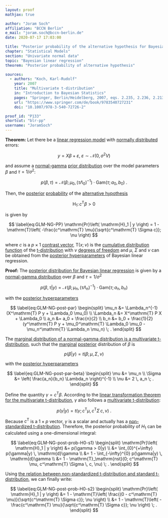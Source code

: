 ```yaml
---
layout: proof
mathjax: true

author: "Joram Soch"
affiliation: "BCCN Berlin"
e_mail: "joram.soch@bccn-berlin.de"
date: 2020-07-17 17:03:00

title: "Posterior probability of the alternative hypothesis for Bayesian linear regression"
chapter: "Statistical Models"
section: "Univariate normal data"
topic: "Bayesian linear regression"
theorem: "Posterior probability of alternative hypothesis"

sources:
  - authors: "Koch, Karl-Rudolf"
    year: 2007
    title: "Multivariate t-distribution"
    in: "Introduction to Bayesian Statistics"
    pages: "Springer, Berlin/Heidelberg, 2007, eqs. 2.235, 2.236, 2.213, 2.210, 2.188"
    url: "https://www.springer.com/de/book/9783540727231"
    doi: "10.1007/978-3-540-72726-2"

proof_id: "P133"
shortcut: "blr-pp"
username: "JoramSoch"
---
```



**Theorem:** Let there be a [linear regression model](/D/mlr) with [normally distributed](/D/mvn) errors:

$$ \label{eq:GLM}
y = X \beta + \varepsilon, \; \varepsilon \sim \mathcal{N}(0, \sigma^2 V)
$$

and assume a [normal-gamma](/D/ng) [prior distribution](/D/prior) over the model parameters $\beta$ and $\tau = 1/\sigma^2$:

$$ \label{eq:GLM-NG-prior}
p(\beta,\tau) = \mathcal{N}(\beta; \mu_0, (\tau \Lambda_0)^{-1}) \cdot \mathrm{Gam}(\tau; a_0, b_0) \; .
$$

Then, the [posterior](/D/post) [probability](/D/prob) of the [alternative hypothesis](/D/h1)

$$ \label{eq:GLM-H1}
\mathrm{H}_1: \, c^\mathrm{T} \beta > 0
$$

is given by

$$ \label{eq:GLM-NG-PP}
\mathrm{Pr}\left( \mathrm{H}_1 | y \right) = 1 - \mathrm{T}\left( -\frac{c^\mathrm{T} \mu}{\sqrt{c^\mathrm{T} \Sigma c}}; \nu \right)
$$

where $c$ is a $p \times 1$ [contrast vector](/D/tcon), $\mathrm{T}(x; \nu)$ is the [cumulative distribution function](/D/cdf) of the [t-distribution](/D/t) with $\nu$ [degrees of freedom](/D/dof) and $\mu$, $\Sigma$ and $\nu$ can be obtained from the [posterior hyperparameters](/D/post) of Bayesian linear regression.


**Proof:** The [posterior distribution for Bayesian linear regression](/P/blr-post) is given by a [normal-gamma distribution](/D/ng) over $\beta$ and $\tau = 1/\sigma^2$

$$ \label{eq:GLM-NG-post}
p(\beta,\tau|y) = \mathcal{N}(\beta; \mu_n, (\tau \Lambda_n)^{-1}) \cdot \mathrm{Gam}(\tau; a_n, b_n)
$$

with the [posterior hyperparameters](/D/post)

$$ \label{eq:GLM-NG-post-par}
\begin{split}
\mu_n &= \Lambda_n^{-1} (X^\mathrm{T} P y + \Lambda_0 \mu_0) \\
\Lambda_n &= X^\mathrm{T} P X + \Lambda_0 \\
a_n &= a_0 + \frac{n}{2} \\
b_n &= b_0 + \frac{1}{2} (y^\mathrm{T} P y + \mu_0^\mathrm{T} \Lambda_0 \mu_0 - \mu_n^\mathrm{T} \Lambda_n \mu_n) \; .
\end{split}
$$

The [marginal distribution of a normal-gamma distribution is a multivariate t-distribution](/P/ng-marg), such that the [marginal](/D/dist-marg) [posterior](/D/post) distribution of $\beta$ is

$$ \label{eq:GLM-NG-post-beta}
p(\beta|y) = t(\beta; \mu, \Sigma, \nu)
$$

with the [posterior hyperparameters](/D/post)

$$ \label{eq:GLM-NG-post-par-beta}
\begin{split}
\mu &= \mu_n \\
\Sigma &= \left( \frac{a_n}{b_n} \Lambda_n \right)^{-1} \\
\nu &= 2 \, a_n \; .
\end{split}
$$

Define the quantity $\gamma = c^\mathrm{T} \beta$. According to the [linear transformation theorem for the multivariate t-distribution](/P/mvt-ltt), $\gamma$ also follows a [multivariate t-distribution](/D/mvt):

$$ \label{eq:GLM-NG-post-gamma}
p(\gamma|y) = t(\gamma; c^\mathrm{T} \mu, c^\mathrm{T} \Sigma \, c, \nu) \; .
$$

Because $c^\mathrm{T}$ is a $1 \times p$ vector, $\gamma$ is a scalar and actually has a [non-standardized t-distribution](/D/nst). Therefore, the posterior probability of $H_1$ can be calculated using a one-dimensional integral:

$$ \label{eq:GLM-NG-post-prob-H0-s1}
\begin{split}
\mathrm{Pr}\left( \mathrm{H}_1 | y \right) &= p(\gamma > 0|y) \\
&= \int_{0}^{+\infty} p(\gamma|y) \, \mathrm{d}\gamma \\
&= 1 - \int_{-\infty}^{0} p(\gamma|y) \, \mathrm{d}\gamma \\
&= 1 - \mathrm{T}_\mathrm{nst}(0; c^\mathrm{T} \mu, c^\mathrm{T} \Sigma \, c, \nu) \; .
\end{split}
$$

Using [the relation between non-standardized t-distribution and standard t-distribution](/P/nst-t), we can finally write:

$$ \label{eq:GLM-NG-post-prob-H0-s2}
\begin{split}
\mathrm{Pr}\left( \mathrm{H}_1 | y \right) &= 1 - \mathrm{T}\left( \frac{(0 - c^\mathrm{T} \mu)}{\sqrt{c^\mathrm{T} \Sigma c}}; \nu \right) \\
&= 1 - \mathrm{T}\left( -\frac{c^\mathrm{T} \mu}{\sqrt{c^\mathrm{T} \Sigma c}}; \nu \right) \; .
\end{split}
$$